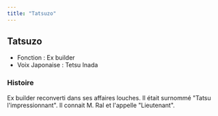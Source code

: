 ```yaml
---
title: "Tatsuzo"
---
```


Tatsuzo
-------





* Fonction : Ex builder
* Voix Japonaise : Tetsu Inada


### Histoire


Ex builder reconverti dans ses affaires louches. Il était surnommé "Tatsu l'impressionnant". Il connait M. Ral et l'appelle "Lieutenant".



